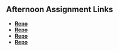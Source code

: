 ## Afternoon Assignment Links

* **[Repo](https://github.com/The-Rob-Sellers/about_me)**
* **[Repo](https://github.com/The-Rob-Sellers/CoolSite.git)**
* **[Repo](https://github.com/The-Rob-Sellers/CloneSite.git)**
* **[Repo]()**
